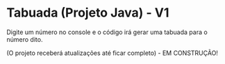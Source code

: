 # Tabuada (Projeto Java) - V1
Digite um número no console e o código irá gerar uma tabuada para o número dito.

(O projeto receberá atualizações até ficar completo) - EM CONSTRUÇÃO!
